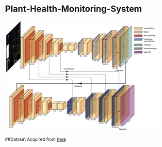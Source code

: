 # Plant-Health-Monitoring-System
![3D W-Net diagram](https://github.com/erikaj0037/Plant-Health-Monitoring-System/blob/main/wnet_diagram.jpg)

##Dataset
Acquired from [here](https://entrepot.recherche.data.gouv.fr/dataset.xhtml;jsessionid=f6d797791e07c5383fbffcdb2790?persistentId=doi%3A10.57745%2FR6AMN3&version=&q=&fileTypeGroupFacet=&fileAccess=&fileSortField=name&fileSortOrder=desc)